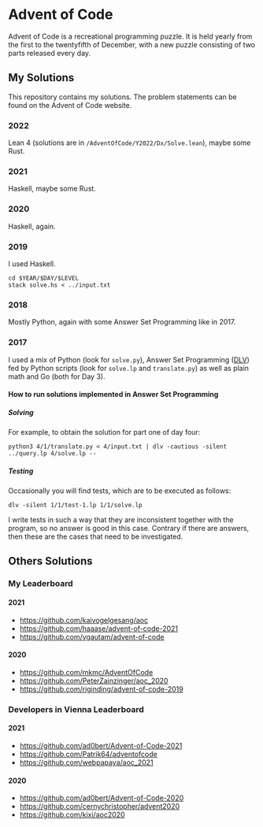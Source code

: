 # Advent of Code

Advent of Code is a recreational programming puzzle. It is held yearly from the
first to the twentyfifth of December, with a new puzzle consisting of two parts
released every day.

## My Solutions

This repository contains my solutions. The problem statements can be found on
the Advent of Code website.

### 2022

Lean 4 (solutions are in `/AdventOfCode/Y2022/Dx/Solve.lean`), maybe some Rust.

### 2021

Haskell, maybe some Rust.

### 2020

Haskell, again.

### 2019

I used Haskell.

    cd $YEAR/$DAY/$LEVEL
    stack solve.hs < ../input.txt

### 2018

Mostly Python, again with some Answer Set Programming like in 2017.

### 2017

I used a mix of Python (look for `solve.py`), Answer Set Programming ([DLV][dlv])
fed by Python scripts (look for `solve.lp` and `translate.py`) as well as plain
math and Go (both for Day 3).

#### How to run solutions implemented in Answer Set Programming

##### Solving

For example, to obtain the solution for part one of day four:

    python3 4/1/translate.py < 4/input.txt | dlv -cautious -silent ../query.lp 4/solve.lp --

##### Testing

Occasionally you will find tests, which are to be executed as follows:

    dlv -silent 1/1/test-1.lp 1/1/solve.lp

I write tests in such a way that they are inconsistent together with the program, so no answer is good in this case.
Contrary if there are answers, then these are the cases that need to be investigated.

[dlv]: http://www.dlvsystem.com/dlv/

## Others Solutions

### My Leaderboard

#### 2021

 - https://github.com/kaivogelgesang/aoc
 - https://github.com/haaase/advent-of-code-2021
 - https://github.com/vgautam/advent-of-code

#### 2020

 - https://github.com/mkmc/AdventOfCode
 - https://github.com/PeterZainzinger/aoc_2020
 - https://github.com/riginding/advent-of-code-2019

### Developers in Vienna Leaderboard

#### 2021

 - https://github.com/ad0bert/Advent-of-Code-2021
 - https://github.com/Patrik64/adventofcode
 - https://github.com/webpapaya/aoc_2021

#### 2020

 - https://github.com/ad0bert/Advent-of-Code-2020
 - https://github.com/cernychristopher/advent2020
 - https://github.com/kixi/aoc2020

